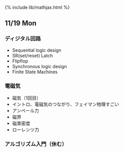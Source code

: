 {% include lib/mathjax.html %}

## 11/19 Mon
### ディジタル回路
- Sequential logic design
- SR(set/reset) Latch
- Flipflop
- Synchronous logic design
- Finite State Machines

### 電磁気
- 磁気（1回目）
- イントロ、電磁気のつながり、フェイマン物理すごい
- アンペール力
- 磁界
- 磁束密度
- ローレンツ力

### アルゴリズム入門（休む）
